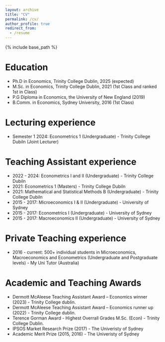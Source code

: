 ```yaml
---
layout: archive
title: "CV"
permalink: /cv/
author_profile: true
redirect_from:
  - /resume
---
```


{% include base_path %}

Education
======
* Ph.D in Economics, Trinity College Dublin, 2025 (expected)
* M.Sc. in Economics, Trinity College Dublin, 2021 (1st Class and ranked 1st in Class)
* P.G Diploma in Economics, the University of New England (2019)
* B.Comm. in Economics, Sydney University, 2016 (1st Class)

Lecturing experience
======
* Semester 1 2024: Econometrics 1 (Undergraduate) - Trinity College Dubiln (Joint Lecturer)

Teaching Assistant experience
======
* 2022 - 2024: Econometrics I and II (Undergraduate) - Trinity College Dubiln
* 2021: Econometrics 1 (Masters) - Trinity College Dubiln
* 2021: Mathematical and Statistical Methods B (Undergraduate) - Trinity College Dubiln
* 2015 - 2017: Microeconomics I & II (Undergraduate) - University of Sydney
* 2015 - 2017: Econometrics I (Undergraduate) - University of Sydney
* 2015 - 2017: Macroeconomics II (Undergraduate) - University of Sydney

Private Teaching experience
======
* 2016 - current: 500+ individual students in Microeconomics, Macroeconomics and Econometrics (Undergraduate and Postgraduate levels) - My Uni Tutor (Australia)

Academic and Teaching Awards
======
* Dermott McAleese Teaching Assistant Award – Economics winner (2023) - Trinity College dublin.
* Dermott McAleese Teaching Assistant Award – Economics runner up (2022) - Trinity College dublin.
* Terence Gorman Award - Highest Overrall Grades M.Sc. (Econ) - Trinity College Dublin.
* IPSOS Market Research Prize (2017) - The Univeristy of Sydney
* Academic Merit Prize (2015, 2016) - The Univeristy of Sydney

